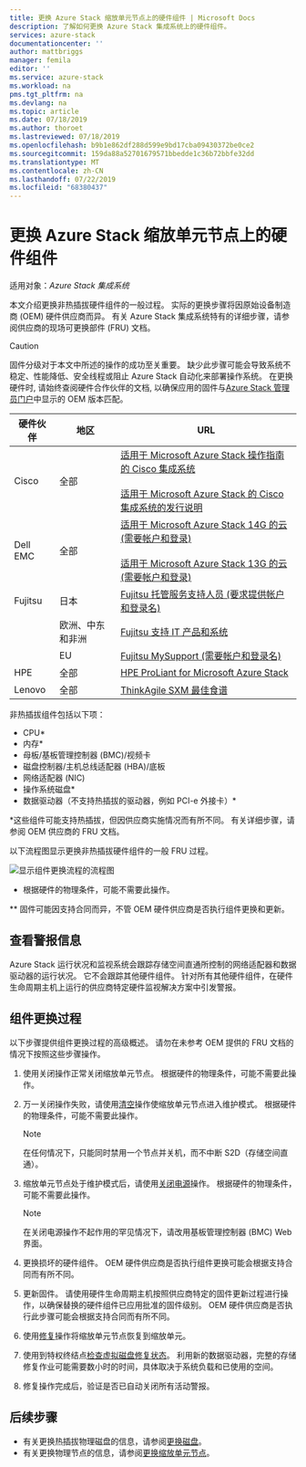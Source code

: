```yaml
---
title: 更换 Azure Stack 缩放单元节点上的硬件组件 | Microsoft Docs
description: 了解如何更换 Azure Stack 集成系统上的硬件组件。
services: azure-stack
documentationcenter: ''
author: mattbriggs
manager: femila
editor: ''
ms.service: azure-stack
ms.workload: na
pms.tgt_pltfrm: na
ms.devlang: na
ms.topic: article
ms.date: 07/18/2019
ms.author: thoroet
ms.lastreviewed: 07/18/2019
ms.openlocfilehash: b9b1e862df288d599e9bd17cba09430372be0ce2
ms.sourcegitcommit: 159da88a52701679571bbedde1c36b72bbfe32dd
ms.translationtype: MT
ms.contentlocale: zh-CN
ms.lasthandoff: 07/22/2019
ms.locfileid: "68380437"
---
```

# <a name="replace-a-hardware-component-on-an-azure-stack-scale-unit-node"></a>更换 Azure Stack 缩放单元节点上的硬件组件

适用对象：*Azure Stack 集成系统*

本文介绍更换非热插拔硬件组件的一般过程。 实际的更换步骤将因原始设备制造商 (OEM) 硬件供应商而异。 有关 Azure Stack 集成系统特有的详细步骤，请参阅供应商的现场可更换部件 (FRU) 文档。

> [!CAUTION]  
> 固件分级对于本文中所述的操作的成功至关重要。 缺少此步骤可能会导致系统不稳定、性能降低、安全线程或阻止 Azure Stack 自动化来部署操作系统。 在更换硬件时, 请始终查阅硬件合作伙伴的文档, 以确保应用的固件与[Azure Stack 管理员门户](azure-stack-updates.md)中显示的 OEM 版本匹配。

| 硬件伙伴 | 地区 | URL |
|------------------|--------|-------------------------------------------------------------------------------------------------------------------------------------------------------------------------------------------------------------------------------------------------------------------------------------------------------------------------------------------|
| Cisco | 全部 | [适用于 Microsoft Azure Stack 操作指南的 Cisco 集成系统](https://www.cisco.com/c/en/us/td/docs/unified_computing/ucs/azure-stack/b_Azure_Stack_Operations_Guide_4-0/b_Azure_Stack_Operations_Guide_4-0_chapter_00.html#concept_wks_t1q_wbb)<br><br>[适用于 Microsoft Azure Stack 的 Cisco 集成系统的发行说明](https://www.cisco.com/c/en/us/support/servers-unified-computing/ucs-c-series-rack-mount-ucs-managed-server-software/products-release-notes-list.html) |
| Dell EMC | 全部 | [适用于 Microsoft Azure Stack 14G 的云 (需要帐户和登录)](https://support.emc.com/downloads/44615_Cloud-for-Microsoft-Azure-Stack-14G)<br><br>[适用于 Microsoft Azure Stack 13G 的云 (需要帐户和登录)](https://support.emc.com/downloads/42238_Cloud-for-Microsoft-Azure-Stack-13G) |
| Fujitsu | 日本 | [Fujitsu 托管服务支持人员 (要求提供帐户和登录名)](https://eservice.fujitsu.com/supportdesk-web/) |
|  | 欧洲、中东和非洲 | [Fujitsu 支持 IT 产品和系统](https://support.ts.fujitsu.com/IndexContact.asp?lng=COM&ln=no&LC=del) |
|  | EU | [Fujitsu MySupport (需要帐户和登录名)](https://support.ts.fujitsu.com/IndexMySupport.asp) |
| HPE | 全部 | [HPE ProLiant for Microsoft Azure Stack](http://www.hpe.com/info/MASupdates) |
| Lenovo | 全部 | [ThinkAgile SXM 最佳食谱](https://datacentersupport.lenovo.com/us/en/solutions/ht505122)

非热插拔组件包括以下项：

- CPU*
- 内存*
- 母板/基板管理控制器 (BMC)/视频卡
- 磁盘控制器/主机总线适配器 (HBA)/底板
- 网络适配器 (NIC)
- 操作系统磁盘*
- 数据驱动器（不支持热插拔的驱动器，例如 PCI-e 外接卡）*

*这些组件可能支持热插拔，但因供应商实施情况而有所不同。 有关详细步骤，请参阅 OEM 供应商的 FRU 文档。

以下流程图显示更换非热插拔硬件组件的一般 FRU 过程。

![显示组件更换流程的流程图](media/azure-stack-replace-component/replacecomponentflow.PNG)

* 根据硬件的物理条件，可能不需要此操作。

** 固件可能因支持合同而异，不管 OEM 硬件供应商是否执行组件更换和更新。

## <a name="review-alert-information"></a>查看警报信息

Azure Stack 运行状况和监视系统会跟踪存储空间直通所控制的网络适配器和数据驱动器的运行状况。 它不会跟踪其他硬件组件。 针对所有其他硬件组件，在硬件生命周期主机上运行的供应商特定硬件监视解决方案中引发警报。  

## <a name="component-replacement-process"></a>组件更换过程

以下步骤提供组件更换过程的高级概述。 请勿在未参考 OEM 提供的 FRU 文档的情况下按照这些步骤操作。

1. 使用关闭操作正常关闭缩放单元节点。 根据硬件的物理条件，可能不需要此操作。

2. 万一关闭操作失败，请使用[清空](azure-stack-node-actions.md#drain)操作使缩放单元节点进入维护模式。 根据硬件的物理条件，可能不需要此操作。

   > [!NOTE]  
   > 在任何情况下，只能同时禁用一个节点并关机，而不中断 S2D（存储空间直通）。

3. 缩放单元节点处于维护模式后，请使用[关闭电源](azure-stack-node-actions.md#scale-unit-node-actions)操作。 根据硬件的物理条件，可能不需要此操作。

   > [!NOTE]  
   > 在关闭电源操作不起作用的罕见情况下，请改用基板管理控制器 (BMC) Web 界面。

4. 更换损坏的硬件组件。 OEM 硬件供应商是否执行组件更换可能会根据支持合同而有所不同。  
5. 更新固件。 请使用硬件生命周期主机按照供应商特定的固件更新过程进行操作，以确保替换的硬件组件已应用批准的固件级别。 OEM 硬件供应商是否执行此步骤可能会根据支持合同而有所不同。  
6. 使用[修复](azure-stack-node-actions.md#scale-unit-node-actions)操作将缩放单元节点恢复到缩放单元。
7. 使用到特权终结点[检查虚拟磁盘修复状态](azure-stack-replace-disk.md#check-the-status-of-virtual-disk-repair-using-the-privileged-endpoint)。 利用新的数据驱动器，完整的存储修复作业可能需要数小时的时间，具体取决于系统负载和已使用的空间。
8. 修复操作完成后，验证是否已自动关闭所有活动警报。

## <a name="next-steps"></a>后续步骤

- 有关更换热插拔物理磁盘的信息，请参阅[更换磁盘](azure-stack-replace-disk.md)。
- 有关更换物理节点的信息，请参阅[更换缩放单元节点](azure-stack-replace-node.md)。
